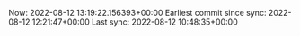 Now: 2022-08-12 13:19:22.156393+00:00 Earliest commit since sync: 2022-08-12 12:21:47+00:00 Last sync: 2022-08-12 10:48:35+00:00
